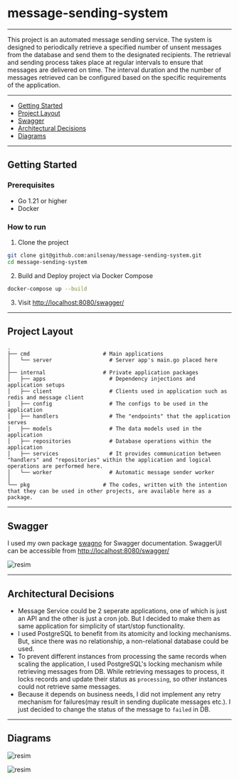 # message-sending-system

---

This project is an automated message sending service. The system is designed to periodically retrieve a specified number of unsent messages from the database and send them to the designated recipients. The retrieval and sending process takes place at regular intervals to ensure that messages are delivered on time. The interval duration and the number of messages retrieved can be configured based on the specific requirements of the application.

---

- [Getting Started](#getting-started)
- [Project Layout](#project-layout)
- [Swagger](#swagger)
- [Architectural Decisions](#architectural-decisions)
- [Diagrams](#diagrams)

---

## Getting Started

### Prerequisites

- Go 1.21 or higher
- Docker

### How to run

1. Clone the project

```sh
git clone git@github.com:anilsenay/message-sending-system.git
cd message-sending-system
```

2. Build and Deploy project via Docker Compose

```sh
docker-compose up --build
```

3. Visit [http://localhost:8080/swagger/](http://localhost:8080/swagger/)

---

## Project Layout

    .
    ├── cmd                       # Main applications
    │   └── server                  # Server app's main.go placed here
    │
    ├── internal                  # Private application packages
    │   ├── apps                    # Dependency injections and application setups
    │   ├── client                  # Clients used in application such as redis and message client
    │   ├── config                  # The configs to be used in the application
    │   ├── handlers                # The "endpoints" that the application serves
    │   ├── models                  # The data models used in the application
    │   ├── repositories            # Database operations within the application
    │   ├── services                # It provides communication between "handlers" and "repositories" within the application and logical operations are performed here.
    │   └── worker                  # Automatic message sender worker
    │
    └── pkg                       # The codes, written with the intention that they can be used in other projects, are available here as a package.

---

## Swagger

I used my own package [swagno](https://github.com/go-swagno/swagno) for Swagger documentation.
SwaggerUI can be accessible from [http://localhost:8080/swagger/](http://localhost:8080/swagger/)

![resim](https://github.com/anilsenay/message-sending-system/assets/1047345/1d482dd5-0480-4b50-a835-7cbc040e07da)

---

## Architectural Decisions

- Message Service could be 2 seperate applications, one of which is just an API and the other is just a cron job. But I decided to make them as same application for simplicity of start/stop functionality.
- I used PostgreSQL to benefit from its atomicity and locking mechanisms. But, since there was no relationship, a non-relational database could be used.
- To prevent different instances from processing the same records when scaling the application, I used PostgreSQL's locking mechanism while retrieving messages from DB. While retrieving messages to process, it locks records and update their status as `processing`, so other instances could not retrieve same messages.
- Because it depends on business needs, I did not implement any retry mechanism for failures(may result in sending duplicate messages etc.). I just decided to change the status of the message to `failed` in DB.

---

## Diagrams

![resim](https://github.com/anilsenay/message-sending-system/assets/1047345/63940ed9-a69d-4591-8410-e1fb7cace16d)

![resim](https://github.com/anilsenay/message-sending-system/assets/1047345/a073ef2c-9ea5-47cc-a91e-5b830016306b)
